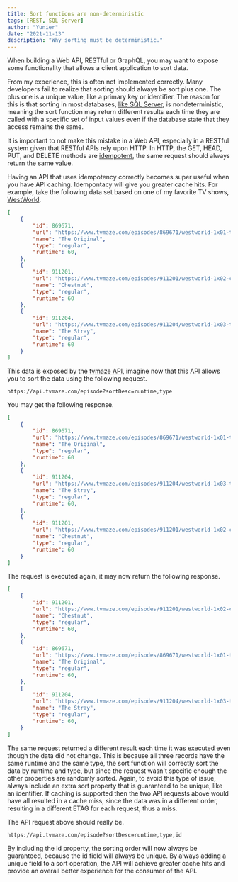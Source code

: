 ```yaml
---
title: Sort functions are non-deterministic 
tags: [REST, SQL Server]
author: "Yunier"
date: "2021-11-13"
description: "Why sorting must be deterministic."
---
```


When building a Web API, RESTful or GraphQL, you may want to expose some functionality that allows a client application to sort data. 

From my experience, this is often not implemented correctly. Many developers fail to realize that sorting should always be sort plus one. The plus one is a unique value, like a primary key or identifier. The reason for this is that sorting in most databases, [like SQL Server](https://docs.microsoft.com/en-us/sql/t-sql/queries/select-order-by-clause-transact-sql?redirectedfrom=MSDN&view=sql-server-ver15#arguments), is nondeterministic, meaning the sort function may return different results each time they are called with a specific set of input values even if the database state that they access remains the same. 

It is important to not make this mistake in a Web API, especially in a RESTful system given that RESTful APIs rely upon HTTP. In HTTP, the GET, HEAD, PUT, and DELETE methods are [idempotent](https://developer.mozilla.org/en-US/docs/Glossary/Idempotent), the same request should always return the same value.

Having an API that uses idempotency correctly becomes super useful when you have API caching. Idempontacy will give you greater cache hits. For example, take the following data set based on one of my favorite TV shows, [WestWorld](https://en.wikipedia.org/wiki/Westworld_(TV_series)).

```json
[
    {
        "id": 869671,
        "url": "https://www.tvmaze.com/episodes/869671/westworld-1x01-the-original",
        "name": "The Original",
        "type": "regular",
        "runtime": 60,
    },
    {
        "id": 911201,
        "url": "https://www.tvmaze.com/episodes/911201/westworld-1x02-chestnut",
        "name": "Chestnut",
        "type": "regular",
        "runtime": 60
    },
    {
        "id": 911204,
        "url": "https://www.tvmaze.com/episodes/911204/westworld-1x03-the-stray",
        "name": "The Stray",
        "type": "regular",
        "runtime": 60
    }
]
```

This data is exposed by the [tvmaze API](https://www.tvmaze.com/api), imagine now that this API allows you to sort the data using the following request.

```text
https://api.tvmaze.com/episode?sortDesc=runtime,type
```

You may get the following response.

```json
[
    {
        "id": 869671,
        "url": "https://www.tvmaze.com/episodes/869671/westworld-1x01-the-original",
        "name": "The Original",
        "type": "regular",
        "runtime": 60
    },
    {
        "id": 911204,
        "url": "https://www.tvmaze.com/episodes/911204/westworld-1x03-the-stray",
        "name": "The Stray",
        "type": "regular",
        "runtime": 60,
    },
    {
        "id": 911201,
        "url": "https://www.tvmaze.com/episodes/911201/westworld-1x02-chestnut",
        "name": "Chestnut",
        "type": "regular",
        "runtime": 60
    }
]
```

The request is executed again, it may now return the following response.

```json
[
    {
        "id": 911201,
        "url": "https://www.tvmaze.com/episodes/911201/westworld-1x02-chestnut",
        "name": "Chestnut",
        "type": "regular",
        "runtime": 60,
    },
    {
        "id": 869671,
        "url": "https://www.tvmaze.com/episodes/869671/westworld-1x01-the-original",
        "name": "The Original",
        "type": "regular",
        "runtime": 60,
    },
    {
        "id": 911204,
        "url": "https://www.tvmaze.com/episodes/911204/westworld-1x03-the-stray",
        "name": "The Stray",
        "type": "regular",
        "runtime": 60,
    }
]
```

The same request returned a different result each time it was executed even though the data did not change. This is because all three records have the same runtime and the same type, the sort function will correctly sort the data by runtime and type, but since the request wasn't specific enough the other properties are randomly sorted. Again, to avoid this type of issue, always include an extra sort property that is guaranteed to be unique, like an identifier. If caching is supported then the two API requests above would have all resulted in a cache miss, since the data was in a different order, resulting in a different ETAG for each request, thus a miss.

The API request above should really be.

```text
https://api.tvmaze.com/episode?sortDesc=runtime,type,id
```

By including the Id property, the sorting order will now always be guaranteed, because the id field will always be unique. By always adding a unique field to a sort operation, the API will achieve greater cache hits and provide an overall better experience for the consumer of the API. 

